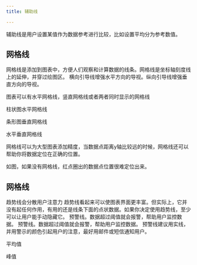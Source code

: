 ```yaml
---
title: 辅助线

---
```


辅助线是用户设置某值作为数据参考进行比较，比如设置平均分为参考数值。

## 网格线

网格线是添加到图表中，方便人们观察和计算数据的线条。网格线是坐标轴刻度线上的延伸，并穿过绘图区。
横向引导线增强水平方向的导视。纵向引导线增强垂直方向的导视。

图表可以有水平网格线，竖直网格线或者两者同时显示的网格线

柱状图水平网格线

条形图垂直网格线

水平垂直网格线

网格线可以为大型图表添加精度，当数据点距离y轴比较远的时候，网格线还可以帮助你将数据定位在正确的位置。


如图，如果没有网格线，红点圈出的数据点位置很难定位出来。

## 网格线



趋势线会分散用户注意力
趋势线看起来可以使图表界面更丰富。但实际上，它并没有起任何作用，有用的还是线条下面的点状数据。如果你决定使用趋势线，至少可以让用户能手动隐藏它。
预警线。数据超过阈值就会报警，帮助用户监控数据。
预警线。数据超过阈值就会报警，帮助用户监控数据。
预警线建议用实线，并用警示的颜色引起用户的注意，最好用邮件或短信通知用户。

平均值

峰值